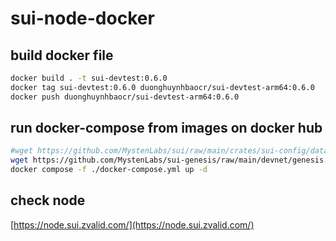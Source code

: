 # sui-node-docker

## build docker file
```sh
docker build . -t sui-devtest:0.6.0
docker tag sui-devtest:0.6.0 duonghuynhbaocr/sui-devtest-arm64:0.6.0
docker push duonghuynhbaocr/sui-devtest-arm64:0.6.0
```

## run docker-compose from images on docker hub

```sh
#wget https://github.com/MystenLabs/sui/raw/main/crates/sui-config/data/fullnode-template.yaml
wget https://github.com/MystenLabs/sui-genesis/raw/main/devnet/genesis.blob
docker compose -f ./docker-compose.yml up -d
```

## check node

[https://node.sui.zvalid.com/](https://node.sui.zvalid.com/)


